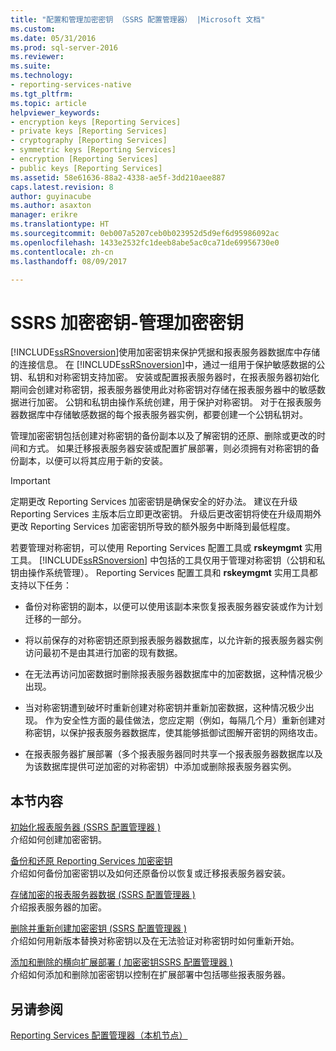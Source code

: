 ```yaml
---
title: "配置和管理加密密钥 （SSRS 配置管理器） |Microsoft 文档"
ms.custom: 
ms.date: 05/31/2016
ms.prod: sql-server-2016
ms.reviewer: 
ms.suite: 
ms.technology:
- reporting-services-native
ms.tgt_pltfrm: 
ms.topic: article
helpviewer_keywords:
- encryption keys [Reporting Services]
- private keys [Reporting Services]
- cryptography [Reporting Services]
- symmetric keys [Reporting Services]
- encryption [Reporting Services]
- public keys [Reporting Services]
ms.assetid: 58e61636-88a2-4338-ae5f-3dd210aee887
caps.latest.revision: 8
author: guyinacube
ms.author: asaxton
manager: erikre
ms.translationtype: HT
ms.sourcegitcommit: 0eb007a5207ceb0b023952d5d9ef6d95986092ac
ms.openlocfilehash: 1433e2532fc1deeb8abe5ac0ca71de69956730e0
ms.contentlocale: zh-cn
ms.lasthandoff: 08/09/2017

---
```

# <a name="ssrs-encryption-keys---manage-encryption-keys"></a>SSRS 加密密钥-管理加密密钥
  [!INCLUDE[ssRSnoversion](../../includes/ssrsnoversion-md.md)]使用加密密钥来保护凭据和报表服务器数据库中存储的连接信息。 在 [!INCLUDE[ssRSnoversion](../../includes/ssrsnoversion-md.md)]中，通过一组用于保护敏感数据的公钥、私钥和对称密钥支持加密。 安装或配置报表服务器时，在报表服务器初始化期间会创建对称密钥，报表服务器使用此对称密钥对存储在报表服务器中的敏感数据进行加密。 公钥和私钥由操作系统创建，用于保护对称密钥。 对于在报表服务器数据库中存储敏感数据的每个报表服务器实例，都要创建一个公钥私钥对。  
  
 管理加密密钥包括创建对称密钥的备份副本以及了解密钥的还原、删除或更改的时间和方式。 如果迁移报表服务器安装或配置扩展部署，则必须拥有对称密钥的备份副本，以便可以将其应用于新的安装。  
  
> [!IMPORTANT]  
>  定期更改 Reporting Services 加密密钥是确保安全的好办法。 建议在升级 Reporting Services 主版本后立即更改密钥。 升级后更改密钥将使在升级周期外更改 Reporting Services 加密密钥所导致的额外服务中断降到最低程度。  
  
 若要管理对称密钥，可以使用 Reporting Services 配置工具或 **rskeymgmt** 实用工具。 [!INCLUDE[ssRSnoversion](../../includes/ssrsnoversion-md.md)] 中包括的工具仅用于管理对称密钥（公钥和私钥由操作系统管理）。 Reporting Services 配置工具和 **rskeymgmt** 实用工具都支持以下任务：  
  
-   备份对称密钥的副本，以便可以使用该副本来恢复报表服务器安装或作为计划迁移的一部分。  
  
-   将以前保存的对称密钥还原到报表服务器数据库，以允许新的报表服务器实例访问最初不是由其进行加密的现有数据。  
  
-   在无法再访问加密数据时删除报表服务器数据库中的加密数据，这种情况极少出现。  
  
-   当对称密钥遭到破坏时重新创建对称密钥并重新加密数据，这种情况极少出现。 作为安全性方面的最佳做法，您应定期（例如，每隔几个月）重新创建对称密钥，以保护报表服务器数据库，使其能够抵御试图解开密钥的网络攻击。  
  
-   在报表服务器扩展部署（多个报表服务器同时共享一个报表服务器数据库以及为该数据库提供可逆加密的对称密钥）中添加或删除报表服务器实例。  
  
## <a name="in-this-section"></a>本节内容  
 [初始化报表服务器 &#40;SSRS 配置管理器 &#41;](../../reporting-services/install-windows/ssrs-encryption-keys-initialize-a-report-server.md)  
 介绍如何创建加密密钥。  
  
 [备份和还原 Reporting Services 加密密钥](../../reporting-services/install-windows/ssrs-encryption-keys-back-up-and-restore-encryption-keys.md)  
 介绍如何备份加密密钥以及如何还原备份以恢复或迁移报表服务器安装。  
  
 [存储加密的报表服务器数据 &#40;SSRS 配置管理器 &#41;](../../reporting-services/install-windows/ssrs-encryption-keys-store-encrypted-report-server-data.md)  
 介绍报表服务器的加密。  
  
 [删除并重新创建加密密钥 &#40;SSRS 配置管理器 &#41;](../../reporting-services/install-windows/ssrs-encryption-keys-delete-and-re-create-encryption-keys.md)  
 介绍如何用新版本替换对称密钥以及在无法验证对称密钥时如何重新开始。  
  
 [添加和删除的横向扩展部署 &#40; 加密密钥SSRS 配置管理器 &#41;](../../reporting-services/install-windows/add-and-remove-encryption-keys-for-scale-out-deployment.md)  
 介绍如何添加和删除加密密钥以控制在扩展部署中包括哪些报表服务器。  
  
## <a name="see-also"></a>另请参阅  
[Reporting Services 配置管理器（本机节点）](../../reporting-services/install-windows/reporting-services-configuration-manager-native-mode.md)

